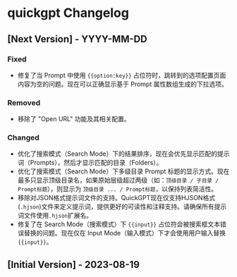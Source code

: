 # quickgpt Changelog

## [Next Version] - YYYY-MM-DD

### Fixed

- 修复了当 Prompt 中使用 `{{option:key}}` 占位符时，跳转到的选项配置页面内容为空的问题。现在可以正确显示基于 Prompt 属性数组生成的下拉选项。

### Removed

- 移除了 "Open URL" 功能及其相关配置。

### Changed

- 优化了搜索模式（Search Mode）下的结果排序，现在会优先显示匹配的提示词（Prompts），然后才显示匹配的目录（Folders）。
- 优化了搜索模式（Search Mode）下多级目录 Prompt 标题的显示方式。现在最多只显示顶级目录名，如果原始层级超过两级（如：`顶级目录 / 子目录 / Prompt标题`），则显示为 `顶级目录 ... / Prompt标题`，以保持列表简洁性。
- 移除对JSON格式提示词文件的支持。QuickGPT现在仅支持HJSON格式(`.hjson`)文件来定义提示词，提供更好的可读性和注释支持。请确保所有提示词文件使用`.hjson`扩展名。
- 修复了在 Search Mode（搜索模式）下 `{{input}}` 占位符会被搜索框文本错误替换的问题。现在仅在 Input Mode（输入模式）下才会使用用户输入替换 `{{input}}`。

## [Initial Version] - 2023-08-19
